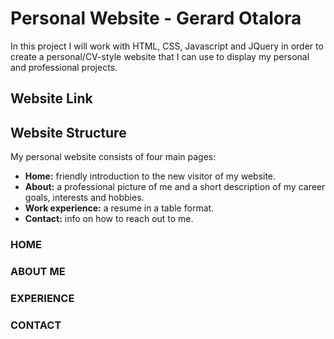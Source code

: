 # Personal Website - Gerard Otalora

In this project I will work with HTML, CSS, Javascript and JQuery in order
to create a personal/CV-style website that I can use to display my personal
and professional projects.

## Website Link

## Website Structure

My personal website consists of four main pages:
- **Home:** friendly introduction to the new visitor of my website.
- **About:** a professional picture of me and a short description of
my career goals, interests and hobbies.
- **Work experience:** a resume in a table format.
- **Contact:** info on how to reach out to me.

### HOME

### ABOUT ME

### EXPERIENCE

### CONTACT

